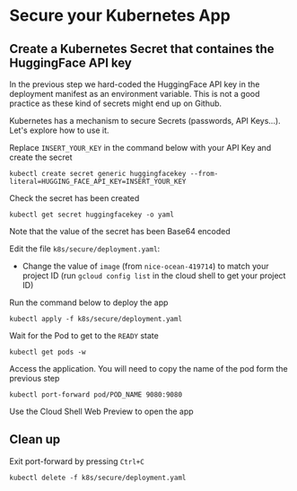 # Secure your Kubernetes App

## Create a Kubernetes Secret that containes the HuggingFace API key

In the previous step we hard-coded the HuggingFace API key in the deployment manifest as an environment variable. This is not a good practice as these kind of secrets might end up on Github.

Kubernetes has a mechanism to secure Secrets (passwords, API Keys...). Let's explore how to use it.

Replace `INSERT_YOUR_KEY` in the command below with your API Key and create the secret

```
kubectl create secret generic huggingfacekey --from-literal=HUGGING_FACE_API_KEY=INSERT_YOUR_KEY
```

Check the secret has been created

```
kubectl get secret huggingfacekey -o yaml
```

Note that the value of the secret has been Base64 encoded

Edit the file `k8s/secure/deployment.yaml`:

- Change the value of `image` (from `nice-ocean-419714`) to match your project ID (run `gcloud config list` in the cloud shell to get your project ID)

Run the command below to deploy the app

```
kubectl apply -f k8s/secure/deployment.yaml
```

Wait for the Pod to get to the `READY` state

```
kubectl get pods -w
```

Access the application. You will need to copy the name of the pod form the previous step

```
kubectl port-forward pod/POD_NAME 9080:9080
```

Use the Cloud Shell Web Preview to open the app

## Clean up

Exit port-forward by pressing `Ctrl+C`

```
kubectl delete -f k8s/secure/deployment.yaml
```
